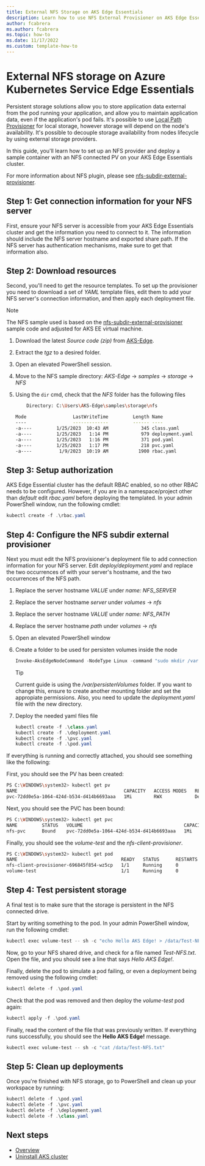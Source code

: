 ```yaml
---
title: External NFS Storage on AKS Edge Essentials
description: Learn how to use NFS External Provisioner on AKS Edge Essentials.
author: fcabrera
ms.author: fcabrera
ms.topic: how-to
ms.date: 11/17/2022
ms.custom: template-how-to
---
```


# External NFS storage on Azure Kubernetes Service Edge Essentials

Persistent storage solutions allow you to store application data external from the pod running your application, and allow you to maintain application data, even if the application's pod fails. It's possible to use [Local Path Provisioner](./aks-edge-howto-use-storage-local-path.md) for local storage, however storage will depend on the node's availability. It's possible to decouple storage availability from nodes lifecycle by using external storage providers. 

In this guide, you'll learn how to set up an NFS provider and deploy a sample container with an NFS connected PV on your AKS Edge Essentials cluster. 

For more information about NFS plugin, please see [nfs-subdir-external-provisioner](https://github.com/kubernetes-sigs/nfs-subdir-external-provisioner).

## Step 1: Get connection information for your NFS server

First, ensure your NFS server is accessible from your AKS Edge Essentials cluster and get the information you need to connect to it. The information should include the NFS server hostname and exported share path. If the NFS server has authentication mechanisms, make sure to get that information also. 

## Step 2: Download resources 

Second, you'll need to get the resource templates. To set up the provisioner you need to download a set of *YAML* template files, edit them to add your NFS server's connection information, and then apply each deployment file. 

>[!NOTE]
>The NFS sample used is based on the [nfs-subdir-external-provisioner](https://github.com/kubernetes-sigs/nfs-subdir-external-provisioner) sample code and adjusted for AKS EE virtual machine. 

1. Download the latest *Source code (zip)* from [AKS-Edge](https://github.com/Azure/AKS-Edge).

2. Extract the *tgz* to a desired folder.

3. Open an elevated PowerShell session.

4. Move to the NFS sample directory: *AKS-Edge* -> *samples* -> *storage* -> *NFS*

5. Using the `dir` cmd, check that the *NFS* folder has the following files

    ```bash
        Directory: C:\Users\AKS-Edge\samples\storage\nfs

    Mode                 LastWriteTime         Length Name
    ----                 -------------         ------ ----
    -a----         1/25/2023  10:43 AM            345 class.yaml
    -a----         1/25/2023   1:14 PM            979 deployment.yaml
    -a----         1/25/2023   1:16 PM            371 pod.yaml
    -a----         1/25/2023   1:17 PM            218 pvc.yaml
    -a----          1/9/2023  10:19 AM           1900 rbac.yaml
    ```

## Step 3: Setup authorization

AKS Edge Essential cluster has the default RBAC enabled, so no other RBAC needs to be configured. However, if you are in a namespace/project other than *default* edit *rbac.yaml* before deploying the templated. In your admin PowerShell window, run the following cmdlet: 

```powershell
kubectl create -f .\rbac.yaml
```

## Step 4: Configure the NFS subdir external provisioner

Next you must edit the NFS provisioner's deployment file to add connection information for your NFS server. Edit *deploy/deployment.yaml* and replace the two occurrences of with your server's hostname, and the two occurrences of the NFS path. 

1. Replace the server hostname *VALUE* under *name: NFS_SERVER*
1. Replace the server hostname *server* under *volumes* -> *nfs* 
1. Replace the server hostname *VALUE* under *name: NFS_PATH*
1. Replace the server hostname *path* under *volumes* -> *nfs* 
1. Open an elevated PowerShell window

1. Create a folder to be used for persisten volumes inside the node
    ```powershell
    Invoke-AksEdgeNodeCommand -NodeType Linux -command "sudo mkdir /var/persistentVolumes"
    ```
    >[!TIP]
    >Current guide is using the */var/persistenVolumes* folder. If you want to change this, ensure to create another mounting folder and set the appropiate permissions. Also, you need to update the *deployment.yaml* file with the new directory. 

1. Deploy the needed yaml files file
    ```powershell
    kubectl create -f .\class.yaml
    kubectl create -f .\deployment.yaml
    kubectl create -f .\pvc.yaml
    kubectl create -f .\pod.yaml
    ```

If everything is running and correctly attached, you should see something like the following:

First, you should see the PV has been created:

```bash
PS C:\WINDOWS\system32> kubectl get pv
NAME                                       CAPACITY   ACCESS MODES   RECLAIM POLICY   STATUS   CLAIM                STORAGECLASS   REASON   AGE
pvc-72dd0e5a-1064-424d-b534-d414b6693aaa   1Mi        RWX            Delete           Bound    default/test-claim   nfs-client              20s
```

Next, you should see the PVC has been bound:

```bash
PS C:\WINDOWS\system32> kubectl get pvc
NAME         STATUS   VOLUME                                     CAPACITY   ACCESS MODES   STORAGECLASS   AGE
nfs-pvc      Bound    pvc-72dd0e5a-1064-424d-b534-d414b6693aaa   1Mi        RWX            nfs-client     25s
```

Finally, you should see the *volume-test* and the *nfs-client-provisioner*.

```bash
PS C:\WINDOWS\system32> kubectl get pod
NAME                                      READY   STATUS      RESTARTS   AGE
nfs-client-provisioner-696845f854-wz5cp   1/1     Running     0          2m
volume-test                               1/1     Running     0          2m
```

## Step 4: Test persistent storage

A final test is to make sure that the storage is persistent in the NFS connected drive.

Start by writing something to the pod. In your admin PowerShell window, run the following cmdlet: 

```powershell
kubectl exec volume-test -- sh -c "echo Hello AKS Edge! > /data/Test-NFS.txt"
```

Now, go to your NFS shared drive, and check for a file named *Test-NFS.txt*. Open the file, and you should see a line that says *Hello AKS Edge!*.

Finally, delete the pod to simulate a pod failing, or even a deployment being removed using the following cmdlet:

```powershell
kubectl delete -f .\pod.yaml
```

Check that the pod was removed and then deploy the *volume-test* pod again:

```powershell
kubectl apply -f .\pod.yaml
```

Finally, read the content of the file that was previously written. If everything runs successfully, you should see the **Hello AKS Edge!** message. 

```powershell
kubectl exec volume-test -- sh -c "cat /data/Test-NFS.txt"
```

## Step 5: Clean up deployments

Once you're finished with NFS storage, go to PowerShell and clean up your workspace by running:

```powershell
kubectl delete -f .\pod.yaml
kubectl delete -f .\pvc.yaml
kubectl delete -f .\deployment.yaml
kubectl delete -f .\class.yaml
```

## Next steps

- [Overview](./aks-edge-overview.md)
- [Uninstall AKS cluster](./aks-edge-howto-uninstall.md)